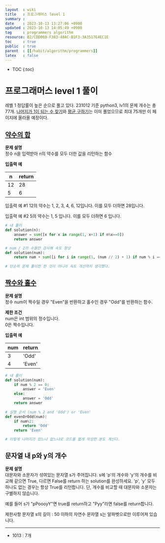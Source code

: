 ```yaml
---
layout  : wiki
title   : 프로그래머스 level 1
summary : 
date    : 2023-10-13 13:27:06 +0900
updated : 2023-10-13 14:05:49 +0900
tag     : programmers algorithm
resource: B2/CDD069-F383-48AC-B1F3-3A3517E4EC1E
toc     : true
public  : true
parent  : [[/habit/algorithm/programmers]]
latex   : false
---
```

* TOC
{:toc}

# 프로그래머스 level 1 풀이

레벨 1 정답률이 높은 순으로 풀고 있다. 231012 기준 python3, lv1의 문제 개수는 총 77개. [나머지가 1이 되는 수 찾기](https://school.programmers.co.kr/learn/courses/30/lessons/87389)와 [평균 구하기](https://school.programmers.co.kr/learn/courses/30/lessons/12944)는 이미 풀었으므로 최대 75개만 이 페이지에 올라올 예정이다.

## [약수의 합](https://school.programmers.co.kr/learn/courses/30/lessons/12928)
**문제 설명**  
정수 n을 입력받아 n의 약수를 모두 더한 값을 리턴하는 함수

**입출력 예**

| n  | return |
|----|--------|
| 12 | 28     |
| 5  | 6      |

입출력 예 #1
12의 약수는 1, 2, 3, 4, 6, 12입니다. 이를 모두 더하면 28입니다.

입출력 예 #2
5의 약수는 1, 5 입니다. 이를 모두 더하면 6 입니다. 

```python
# 내 풀이
def solution(n):
    answer = sum([x for x in range(1, x+1) if n%x==0])
    return answer

# num / 2의 수들만 검사해 속도 향상
def solution(num):
    return num + sum([i for i in range(1, (num // 2) + 1) if num % i == 0])
    
# 단순히 문제 풀이만 한 것이 아니라 속도 개선까지 생각했다.
```

## [짝수와 홀수](https://school.programmers.co.kr/learn/courses/30/lessons/12937)
**문제 설명**  
정수 num이 짝수일 경우 "Even"을 반환하고 홀수인 경우 "Odd"를 반환하는 함수.

**제한 조건**  
num은 int 범위의 정수입니다.  
0은 짝수입니다.

**입출력 예**

| num | return |
|-----|--------|
| 3   | 'Odd'  |
| 4   | 'Even' |

```python
# 내 풀이
def solution(num):
    if num % 2 == 0:
        answer = 'Even'
    else:
        answer = 'Odd'
    return answer
    
# 실행 순서 (num % 2 and 'Odd') or 'Even'
def evenOrOdd(num):
    if num%2:
        return 'Odd'
    return 'Even'

# 이렇게 나머지가 있느냐 없느냐로 코드를 짧게 작성한 분도 계신다.
```

## 문자열 내 p와 y의 개수
**문제 설명**  
대문자와 소문자가 섞여있는 문자열 s가 주어집니다. s에 'p'의 개수와 'y'의 개수를 비교해 같으면 True, 다르면 False를 return 하는 solution를 완성하세요. 'p', 'y' 모두 하나도 없는 경우는 항상 True를 리턴합니다. 단, 개수를 비교할 때 대문자와 소문자는 구별하지 않습니다.

예를 들어 s가 "pPoooyY"면 true를 return하고 "Pyy"라면 false를 return합니다.

제한사항
문자열 s의 길이 : 50 이하의 자연수
문자열 s는 알파벳으로만 이루어져 있습니다.


---
- 1013 : 7개
